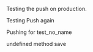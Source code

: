 Testing the push on production.

Testing Push again

Pushing for test_no_name

undefined method save
